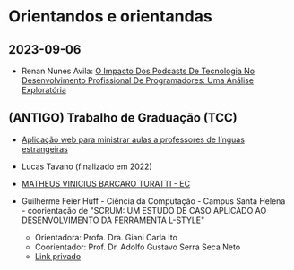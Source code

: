 # Orientandos e orientandas


## 2023-09-06

- Renan Nunes Avila: [O Impacto Dos Podcasts De Tecnologia No Desenvolvimento Profissional De Programadores: Uma Análise Exploratória](https://mail.google.com/mail/u/0/#inbox/FMfcgzGtwzkltfDBRHkCBpLgsqgzCqbX)

## (ANTIGO) Trabalho de Graduação (TCC)

- [Aplicação web para ministrar aulas a professores de línguas estrangeiras](https://mail.google.com/mail/u/0/#inbox/FMfcgzGrbHxvZhSLDFRdflnwxXMqpWpq)

- Lucas Tavano (finalizado em 2022)

- [MATHEUS VINICIUS BARCARO TURATTI - EC](https://mail.google.com/mail/u/0/?tab=rm&ogbl#inbox/FMfcgzGqRPzgJLhVBZjXNgvGRpgLBlSL)

- Guilherme Feier Huff - Ciência da Computação - Campus Santa Helena - coorientação de "SCRUM: UM ESTUDO DE CASO APLICADO AO
DESENVOLVIMENTO DA FERRAMENTA L-STYLE"
  - Orientadora: Profa. Dra. Giani Carla Ito
  - Coorientador: Prof. Dr. Adolfo Gustavo Serra Seca Neto
  - [Link privado](https://mail.google.com/mail/u/0/?tab=rm&ogbl#inbox/FMfcgzGrbHnhdKkLRJSmgNrWmTCQSPdL)


